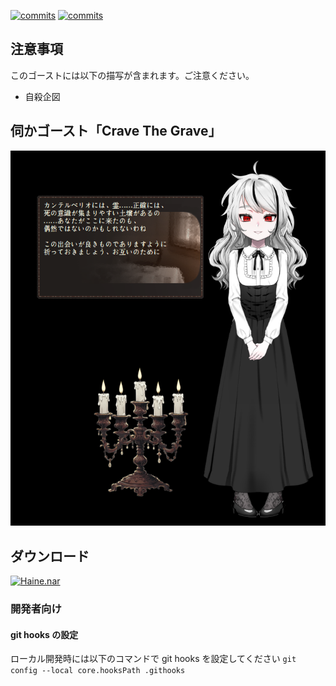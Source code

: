 [![commits](https://img.shields.io/github/last-commit/apxxxxxxe/Haine?color=%23ab1609&label=%E6%9C%80%E7%B5%82%E6%9B%B4%E6%96%B0&logo=github)](https://github.com/apxxxxxxe/Haine/commits/main)
[![commits](https://img.shields.io/tokei/lines/github/apxxxxxxe/Haine?color=%23ab1609)](https://github.com/apxxxxxxe/Haine/commits/main)

## 注意事項
このゴーストには以下の描写が含まれます。ご注意ください。
- 自殺企図

## 伺かゴースト「Crave The Grave」

![screenshot](https://github.com/apxxxxxxe/Haine/raw/image/haine.png)

## ダウンロード
[![Haine.nar](https://img.shields.io/github/v/release/apxxxxxxe/Haine?color=%23ab1609&label=Haine.nar&logo=github)](https://github.com/apxxxxxxe/Haine/releases/latest/download/Haine.nar)

### 開発者向け

#### git hooks の設定
ローカル開発時には以下のコマンドで git hooks を設定してください
`git config --local core.hooksPath .githooks`
